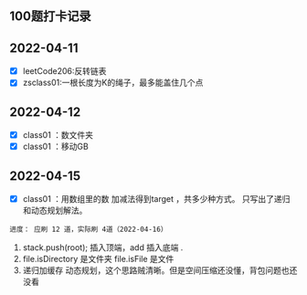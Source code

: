 ## 100题打卡记录


## 2022-04-11 
 -[x] leetCode206:反转链表
-[x] zsclass01:一根长度为K的绳子，最多能盖住几个点

## 2022-04-12
-[x] class01 ：数文件夹
-[x] class01 ：移动GB 
## 2022-04-15
-[x] class01 ：用数组里的数 加减法得到target ，共多少种方式。 只写出了递归和动态规划解法。
```
进度： 应刷 12 道，实际刷 4道（2022-04-16）
```

1. stack.push(root); 插入顶端，add 插入底端 .
2. file.isDirectory 是文件夹  file.isFile 是文件
3. 递归加缓存 动态规划，这个思路贼清晰。但是空间压缩还没懂，背包问题也还没看

 